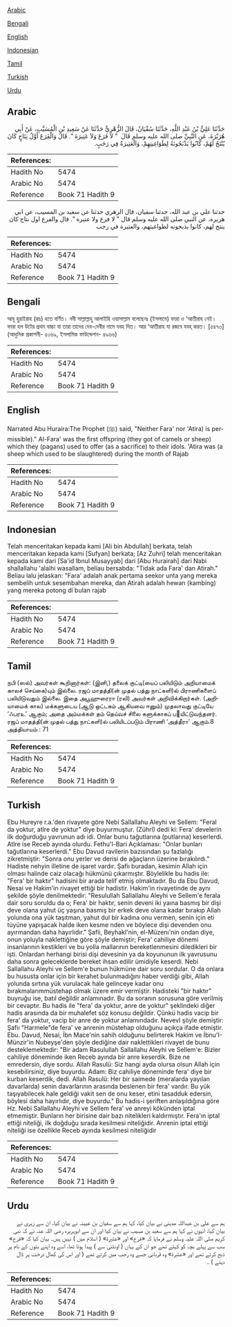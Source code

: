 [Arabic](#arabic)

[Bengali](#bengali)

[English](#english)

[Indonesian](#indonesian)

[Tamil](#tamil)

[Turkish](#turkish)

[Urdu](#urdu)

## Arabic


<div dir="rtl" lang="ar" style={{fontSize:'larger',backgroundColor:'#f8f9fa',padding:20}}>
حَدَّثَنَا عَلِيُّ بْنُ عَبْدِ اللَّهِ، حَدَّثَنَا سُفْيَانُ، قَالَ الزُّهْرِيُّ حَدَّثَنَا عَنْ سَعِيدِ بْنِ الْمُسَيَّبِ، عَنْ أَبِي هُرَيْرَةَ، عَنِ النَّبِيِّ صلى الله عليه وسلم قَالَ ‏ "‏ لاَ فَرَعَ وَلاَ عَتِيرَةَ ‏"‏‏.‏ قَالَ وَالْفَرَعَ أَوَّلُ نِتَاجٍ كَانَ يُنْتَجُ لَهُمْ، كَانُوا يَذْبَحُونَهُ لِطَوَاغِيتِهِمْ، وَالْعَتِيرَةُ فِي رَجَبٍ‏.‏
</div>
<div style={{backgroundColor:'#f8f9fa',padding:20, marginBottom: 10}}><table> <thead> <tr> <th>References:</th> <th></th> </tr> </thead> <tbody><tr><td>Hadith No</td><td>5474</td></tr><tr><td>Arabic No</td><td>5474</td></tr><tr><td>Reference</td><td>Book 71 Hadith 9</td></tr></tbody></table></div>


<div dir="rtl" lang="ar" style={{fontSize:'larger',backgroundColor:'#f8f9fa',padding:20}}>
حدثنا علي بن عبد الله، حدثنا سفيان، قال الزهري حدثنا عن سعيد بن المسيب، عن ابي هريرة، عن النبي صلى الله عليه وسلم قال " لا فرع ولا عتيرة ". قال والفرع اول نتاج كان ينتج لهم، كانوا يذبحونه لطواغيتهم، والعتيرة في رجب
</div>
<div style={{backgroundColor:'#f8f9fa',padding:20, marginBottom: 10}}><table> <thead> <tr> <th>References:</th> <th></th> </tr> </thead> <tbody><tr><td>Hadith No</td><td>5474</td></tr><tr><td>Arabic No</td><td>5474</td></tr><tr><td>Reference</td><td>Book 71 Hadith 9</td></tr></tbody></table></div>

## Bengali


<div dir="ltr" lang="bn" style={{fontSize:'larger',backgroundColor:'#f8f9fa',padding:20}}>
আবূ হুরাইরাহ (রাঃ) হতে বর্ণিত। নবী সাল্লাল্লাহু আলাইহি ওয়াসাল্লাম বলেছেনঃ (ইসলামে) ফারা ও ‘আতীরাহ নেই। ফারা হল উটের প্রথম বাচ্চা যা তারা তাদের দেব-দেবীর নামে যবহ দিত। আর ‘আতীরাহ যা রজবে যবহ্ করত। [৫৪৭৩] (আধুনিক প্রকাশনী- ৫০৬৯, ইসলামিক ফাউন্ডেশন- ৪৯৬৬)
</div>
<div style={{backgroundColor:'#f8f9fa',padding:20, marginBottom: 10}}><table> <thead> <tr> <th>References:</th> <th></th> </tr> </thead> <tbody><tr><td>Hadith No</td><td>5474</td></tr><tr><td>Arabic No</td><td>5474</td></tr><tr><td>Reference</td><td>Book 71 Hadith 9</td></tr></tbody></table></div>

## English


<div dir="ltr" lang="en" style={{fontSize:'larger',backgroundColor:'#f8f9fa',padding:20}}>
Narrated Abu Huraira:The Prophet (ﷺ) said, "Neither Fara' nor 'Atira) is permissible)." Al-Fara' was the first offspring (they got of camels or sheep) which they (pagans) used to offer (as a sacrifice) to their idols. 'Atira was (a sheep which used to be slaughtered) during the month of Rajab
</div>
<div style={{backgroundColor:'#f8f9fa',padding:20, marginBottom: 10}}><table> <thead> <tr> <th>References:</th> <th></th> </tr> </thead> <tbody><tr><td>Hadith No</td><td>5474</td></tr><tr><td>Arabic No</td><td>5474</td></tr><tr><td>Reference</td><td>Book 71 Hadith 9</td></tr></tbody></table></div>

## Indonesian


<div dir="ltr" lang="id" style={{fontSize:'larger',backgroundColor:'#f8f9fa',padding:20}}>
Telah menceritakan kepada kami [Ali bin Abdullah] berkata, telah menceritakan kepada kami [Sufyan] berkata; [Az Zuhri] telah menceritakan kepada kami dari [Sa'id Ibnul Musayyab] dari [Abu Hurairah] dari Nabi shallallahu 'alaihi wasallam, beliau bersabda: "Tidak ada Fara' dan Atirah." Beliau lalu jelaskan: "Fara' adalah anak pertama seekor unta yang mereka sembelih untuk sesembahan mereka, dan Atirah adalah hewan (kambing) yang mereka potong di bulan rajab
</div>
<div style={{backgroundColor:'#f8f9fa',padding:20, marginBottom: 10}}><table> <thead> <tr> <th>References:</th> <th></th> </tr> </thead> <tbody><tr><td>Hadith No</td><td>5474</td></tr><tr><td>Arabic No</td><td>5474</td></tr><tr><td>Reference</td><td>Book 71 Hadith 9</td></tr></tbody></table></div>

## Tamil


<div dir="ltr" lang="ta" style={{fontSize:'larger',backgroundColor:'#f8f9fa',padding:20}}>
நபி (ஸல்) அவர்கள் கூறினார்கள்: (இனி,) தலைக் குட்டி(யைப் பலியிடும் அறியாமைக் காலச் செய்கை)யும் இல்லை. ரஜப் மாதத்தி(ன் முதல் பத்து நாட்களி)ல் பிராணிகளைப் பலியிடுவதும் இல்லை. இதை அபூஹுரைரா (ரலி) அவர்கள் அறிவிக்கிறார்கள். (அறியாமைக் கால) மக்களுடைய (ஆடு ஒட்டகம் ஆகியவை ஈனும்) முதலாவது குட்டியே ‘ஃபரஉ’ ஆகும்; அதை அம்மக்கள் தம் தெய்வச் சிலை களுக்காகப் பயிட்டுவந்தனர். ரஜப் மாதத்தி(ன் முதல் பத்து நாட்களி)ல் பலியிடப்படும் பிராணி ‘அத்தீரா’ ஆகும்.8 அத்தியாயம் : 71
</div>
<div style={{backgroundColor:'#f8f9fa',padding:20, marginBottom: 10}}><table> <thead> <tr> <th>References:</th> <th></th> </tr> </thead> <tbody><tr><td>Hadith No</td><td>5474</td></tr><tr><td>Arabic No</td><td>5474</td></tr><tr><td>Reference</td><td>Book 71 Hadith 9</td></tr></tbody></table></div>

## Turkish


<div dir="ltr" lang="tr" style={{fontSize:'larger',backgroundColor:'#f8f9fa',padding:20}}>
Ebu Hureyre r.a.'den rivayete göre Nebi Sallallahu Aleyhi ve Sellem: "Feral da yoktur, atlre de yoktur" diye buyurmuştur. (Zührl) dedi ki: Fera' develerin ilk doğurduğu yavrunun adı idi. Onlar bunu tağutlarına (putlarına) keserlerdi. Atlre ise Receb ayında olurdu. Fethu'l-Bari Açıklaması: "Onlar bunları tağutlarına keserlerdi." Ebu Davud ravilerin bazısından şu fazlalığı zikretmiştir: "Sonra onu yerler ve derisi de ağaçların üzerine bırakılırdı." Hadiste nehyin illetine de işaret vardır. Şafiı buradan, kesimin Allah için olması halinde caiz olacağı hükmünü çıkarmıştır. Böylelikle bu hadis ile: "Fera' bir haktır" hadisini bir arada telif etmiş olmaktadır. Bu da Ebu Davud, Nesai ve Hakim'in rivayet ettiği bir hadistir. Hakim'in rivayetinde de aynı şekilde şöyle denilmektedir: "Resulullah Sallallahu Aleyhi ve Sellem'e ferala dair soru soruldu da o; Fera' bir haktır, senin deveni iki yaına basmış bir dişi deve olana yahut üç yaşına basmış bir erkek deve olana kadar bırakıp Allah yolunda ona yük taşıtman, yahut dul bir kadına onu vermen, senin için eti tüyüne yapışacak halde iken kesme nden ve böylece dişi devenden onu ayırmandan daha hayırlıdır." Şafii, Beyhakl'nin, el-Müzenı'nin ondan diye, onun yoluyla naklettiğine göre şöyle demiştir; Fera' cahiliye dönemi insanlarının kestikleri ve bu yolla mallarının bereketlenmesini diledikleri bir işti. Onlardan herhangi birisi dişi devesinin ya da koyununun ilk yavrusunu daha sonra geleceklerde bereket ihsan edilir ümidiyle keserdi. Nebi Sallallahu Aleyhi ve Sellem'e bunun hükmüne dair soru sordular. O da onlara bu hususta onlar için bir kerahet bulunmadığını haber verdiği gibi, Allah yolunda sırtına yük vurulacak hale gelinceye kadar onu bırakmalarımmüstehap olmak üzere emir vermiştir. Hadisteki "bir haktır" buyruğu ise, batıl değildir anlamınadır. Bu da soranın sorusuna göre veriImiş bir cevaptır. Bu hadis ile "fera' da yoktur, anre de yoktur" şeklindeki diğer hadis arasında da bir muhalefet söz konusu değildir. Çünkü hadis vacip bir fera' da yoktur, vacip bir anre de yoktur anlamındadır. Nevevl şöyle demiştir: Şafiı "Harmele"de fera' ve anrenin müstehap olduğunu açıkça ifade etmiştir. Ebu. Davud, Nesai, İbn Mace'nin sahih olduğunu belirterek Hakim ve İbnu'I-Münzir'in Nubeyşe'den şöyle dediğine dair naklettikleri rivayet de bunu desteklemektedir: "Bir adam Rasulullah Sallallahu Aleyhi ve Sellem'e: Bizler cahiliye döneminde iken Receb ayında bir anre keserdik. Bize ne emredersin, diye sordu. Allah Rasulü: Siz hangi ayda olursa olsun Allah için kesebilirsiniz, diye buyurdu. Adam: Biz cahiliye döneminde fera' diye bir kurban keserdik, dedi. Allah Rasulü: Her bir saimede (meralarda yayılan davarlarda) senin davarlarının arasında beslenen bir fera' vardır. Bu yük taşıyabilecek hale geldiği vakit sen de onu keser, etini tasadduk edersin, böylesi daha hayırlıdır, diye buyurdu." Bu hadis-i şeriften anlaşıldığına göre Hz. Nebi Sallallahu Aleyhi ve Sellem fera' ve anreyi kökünden iptal etmemiştir. Bunların her birisine dair bazı nitelikleri kaldırmıştır. Fera'ın iptal ettiği niteliği, ilk doğduğu sırada kesilmesi niteliğidir. Anrenin iptal ettiği niteliği ise özellikle Receb ayında kesilmesi niteliğidir
</div>
<div style={{backgroundColor:'#f8f9fa',padding:20, marginBottom: 10}}><table> <thead> <tr> <th>References:</th> <th></th> </tr> </thead> <tbody><tr><td>Hadith No</td><td>5474</td></tr><tr><td>Arabic No</td><td>5474</td></tr><tr><td>Reference</td><td>Book 71 Hadith 9</td></tr></tbody></table></div>

## Urdu


<div dir="rtl" lang="ur" style={{fontSize:'larger',backgroundColor:'#f8f9fa',padding:20}}>
ہم سے علی بن عبداللہ مدینی نے بیان کیا، کہا ہم سے سفیان بن عیینہ نے بیان کیا، ان سے زہری نے بیان کیا، انہوں نے کہا ہم سے سعید بن مسیب نے بیان کیا اور ان سے ابوہریرہ رضی اللہ عنہ نے کہ نبی کریم صلی اللہ علیہ وسلم نے فرمایا کہ «فرع» اور «عتيرة» ( اسلام میں ) نہیں ہیں۔ بیان کیا کہ «فرع» سب سے پہلے بچہ کو کہتے تھے جو ان کے یہاں ( اونٹنی سے ) پیدا ہوتا تھا، اسے وہ اپنے بتوں کے نام پر ذبح کرتے تھے اور «عتيرة» وہ قربانی جسے وہ رجب میں کرتے تھے ( اور اس کی کھال درخت پر ڈال دیتے ) ۔
</div>
<div style={{backgroundColor:'#f8f9fa',padding:20, marginBottom: 10}}><table> <thead> <tr> <th>References:</th> <th></th> </tr> </thead> <tbody><tr><td>Hadith No</td><td>5474</td></tr><tr><td>Arabic No</td><td>5474</td></tr><tr><td>Reference</td><td>Book 71 Hadith 9</td></tr></tbody></table></div>